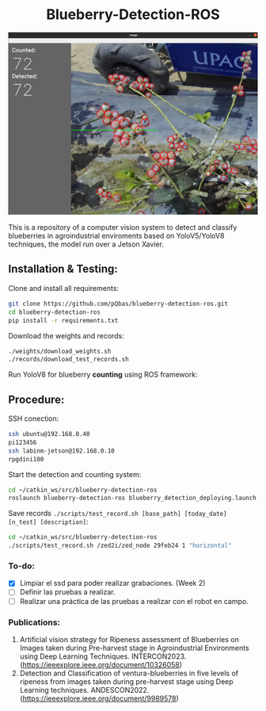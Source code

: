 <div align="center">
    <h1>Blueberry-Detection-ROS</h1>

  <p align="center">
    <a href="here_is_a_demo_video"><img alt="Blueberry Detection ROS" src="gallery/image-demo.png"></a>
  </p>

</div>

This is a repository of a computer vision system to detect and classify blueberries in agroindustrial enviroments based on YoloV5/YoloV8 techniques, the model run over a Jetson Xavier.

## Installation & Testing:

Clone and install all requirements:

```bash
git clone https://github.com/pQbas/blueberry-detection-ros.git
cd blueberry-detection-ros
pip install -r requirements.txt
```

Download the weights and records:

```bash
./weights/download_weights.sh
./records/download_test_records.sh
```

Run YoloV8 for blueberry **counting** using ROS framework:

<!-- ### Testing locally

Records generally use zed2 topics:

```bash
# horizontal-mode
rosbag play records/zed2_rosbag_2023-09-29-11-55-24.bag -l
rosrun blueberry-detection-ros detection-ros.py -model YOLOV8 \
                                                  -sub 'zed2/zed_node/right/image_rect_color/compressed' \
                                                  -show True \
                                                  -track True \
                                                  -count_mode vertical \
                                                  -threshold 500 \
                                                  -direction top2down \
                                                  -weights 'weights/yolov8m_best.pt'

# vertical-mode
rosbag play records/zed2_rosbag_2023-09-29-12-10-05.bag -l
rosrun blueberry-detection-ros detection-ros.py -model YOLOV8 \
                                                  -sub 'zed2/zed_node/right/image_rect_color/compressed' \
                                                  -show True \
                                                  -track True \
                                                  -count_mode horizontal \
                                                  -threshold 500 \
                                                  -direction right2left \
                                                  -weights 'weights/yolov8m_best.pt'
```

### Testing on Robot

Records generally use zed2i topics:

```bash
# run zed2i camera
roslaunch zed_wrapper zed2i.launch

# run detection node
rosrun blueberry-detection-ros detection-ros.py -model YOLOV8 \
                                                  -sub '/zed2i/zed_node/left/image_rect_color' \
                                                  -show False \
                                                  -track True \
                                                  -count_mode horizontal \
                                                  -threshold 320 \
                                                  -direction left2right \
                                                  -weights 'weights/yolov8m_best.pt'

rosrun blueberry-detection-ros detection-ros.py -model YOLOV8 \
                                                  -sub '/zed2i/zed_node/left/image_rect_color' \
                                                  -show True \
                                                  -track True \
                                                  -count_mode vertical \
                                                  -threshold 320 \
                                                  -direction top2down \
                                                  -weights 'weights/yolov8m_best.pt'

``` -->

## Procedure:

SSH conection:

```bash
ssh ubuntu@192.168.0.40
pi123456
ssh labinm-jetson@192.168.0.10
rpgdini100
```

Start the detection and counting system:

```bash
cd ~/catkin_ws/src/blueberry-detection-ros
roslaunch blueberry-detection-ros blueberry_detection_deploying.launch
```

Save records `./scripts/test_record.sh [base_path] [today_date] [n_test] [description]`:

```bash
cd ~/catkin_ws/src/blueberry-detection-ros
./scripts/test_record.sh /zed2i/zed_node 29feb24 1 "horizontal"
```


<!-- # # run zed2i camera
# roslaunch zed_wrapper zed2i.launch  

# # run detection node
# cd catkin_ws/src/blueberry-detection-ros/
# rosrun blueberry-detection-ros detection-ros.py -model YOLOV8 \
#                                                   -sub '/zed2i/zed_node/left/image_rect_color' \
#                                                   -show False \
#                                                   -track True \
#                                                   -count_mode horizontal \
#                                                   -threshold 500 \
#                                                   -direction left2right \
#                                                   -weights 'weights/yolov8m_best.pt'
# ```
 -->


### To-do:
- [x] Limpiar el ssd para poder realizar grabaciones. (Week 2)
- [ ] Definir las pruebas a realizar.
- [ ] Realizar una práctica de las pruebas a realizar con el robot en campo.

### Publications:

1. Artificial vision strategy for Ripeness assessment of Blueberries on Images taken during Pre-harvest stage in Agroindustrial Environments using Deep Learning Techniques. INTERCON2023. (https://ieeexplore.ieee.org/document/10326058)
2. Detection and Classification of ventura-blueberries in five levels of ripeness from images taken during pre-harvest stage using Deep Learning techniques. ANDESCON2022. (https://ieeexplore.ieee.org/document/9989578)



<!-- Run YoloV5/YoloV8 for blueberry **detection** using ROS framework:

```bash
roscore
rosbag play records/zed2_rosbag_2023-09-29-12-10-05.bag
rosrun blueberry-detection-ros detection-ros.py -model YOLOV5 \
                                                  -sub 'zed2/zed_node/right/image_rect_color/compressed' \
                                                  -show True \
                                                  -track False
```
 -->


<!-- rosrun blueberry-detection-ros detection-ros.py -model YOLOV8 \
                                                  -sub '/zed2i/zed_node/left/image_rect_color' \
                                                  -show False \
                                                  -track True \
                                                  -count_mode horizontal \
                                                  -threshold 500 \
                                                  -direction right2left \
                                                  -weights 'weights/yolov8m_best.pt' -->



<!-- 
# Robot connection

1. SSH conection:

```bash
ssh ubuntu@192.168.0.40
pi123456
ssh labinm-jetson@192.168.0.10
rpgdini100
```

1. ZED2i:

```bash
roslaunch zed_wrapper zed2i.launch
```

3. blueberry detector activation:

```bash
rosrun blueberry-detection-ros detection-ros.py -model YOLOV8 \
                                                  -sub '/zed2i/zed_node/left/image_rect_color' \
                                                  -show False \
                                                  -track False \
                                                  -count_mode horizontal \
                                                  -threshold 500
```

4. execute rviz to visualize:
```
rviz
```


# Detection Launch

The content of the file: `src/detection.launch`

```yaml
<launch>
  
	<include 
		file="$(find zed_wrapper)/launch/zed2i.launch" 
	/>

	<node 
		pkg="blueberry-detection-ros"
		type="detection-ros.py"
		name="detection_node"  
		output="screen"
	/>

</launch>
```

 -->

<!-- -----------------------------------------

- EJECUTAR TODOS LOS ARCHIVOS DESDE UN ARCHIVO .LAUNCH
- MODIFICAR EL CÓDIGO QUE TENGO EN MI COMPUTADORA
- ABRIR VSCODE EN MI COMPUTADORA Y EJECUTAR EL ARCHIVO QUE DETECTA ARANDANOS Y PROBAR TODOS LOS ARCHIVOS DESDE UN ARCHIVO .LAUNCH

----------- ----------------------------

- OTRA OPCION ES:
- ABRIR GRUPOS DE ARCHIVOS MEDIANTE DIFERENTES .LAUNCH
- OTRA OPCIÓN ES
- USAR UN SOLO ARCHIVO .LAUNCH CON PARAMETROS EN SU INTERIOR

------------------------------------------

- PARA PROBAR NECESSITAMOS ENCENDER EL ROBOT
- ENCENDER LA RAPSOEBRRY PI
- ENCENDER LA JETSON
- CORRER ROSCORE EN RASPBERRY PI
- CORRER ZED2I WRAPER EN LA JETSON
- EJECUTAR LOS ARCHIVOS NECESARIOS EN MI COMPUTADORA

-----------------------------------------------

- EJECUTAR LA ZED2I camera desde el roslaunch
- 
 -->
